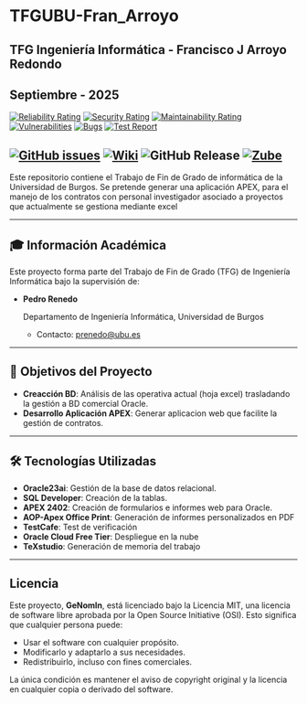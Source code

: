 # TFGUBU-Fran_Arroyo
## TFG Ingeniería Informática - Francisco J Arroyo Redondo
## Septiembre - 2025

[![Reliability Rating](https://sonarcloud.io/api/project_badges/measure?project=far0010_TFGUBU-Fran_Arroyo&metric=reliability_rating)](https://sonarcloud.io/summary/new_code?id=far0010_TFGUBU-Fran_Arroyo)
[![Security Rating](https://sonarcloud.io/api/project_badges/measure?project=far0010_TFGUBU-Fran_Arroyo&metric=security_rating)](https://sonarcloud.io/summary/new_code?id=far0010_TFGUBU-Fran_Arroyo)
[![Maintainability Rating](https://sonarcloud.io/api/project_badges/measure?project=far0010_TFGUBU-Fran_Arroyo&metric=sqale_rating)](https://sonarcloud.io/summary/new_code?id=far0010_TFGUBU-Fran_Arroyo)
[![Vulnerabilities](https://sonarcloud.io/api/project_badges/measure?project=far0010_TFGUBU-Fran_Arroyo&metric=vulnerabilities)](https://sonarcloud.io/summary/new_code?id=far0010_TFGUBU-Fran_Arroyo) 
[![Bugs](https://sonarcloud.io/api/project_badges/measure?project=far0010_TFGUBU-Fran_Arroyo&metric=bugs)](https://sonarcloud.io/summary/new_code?id=far0010_TFGUBU-Fran_Arroyo) 
[![Test Report](https://img.shields.io/badge/Allure-Report-blueviolet?logo=allure)](https://far0010.github.io/TFGUBU-Fran_Arroyo/informe/)



[![GitHub issues](https://img.shields.io/github/issues-closed/far0010/TFGUBU-Fran_Arroyo)](https://github.com/far0010/TFGUBU-Fran_Arroyo/issues)
[![Wiki](https://img.shields.io/badge/wiki-available-brightgreen)](https://github.com/far0010/TFGUBU-Fran_Arroyo/wiki)
![GitHub Release](https://img.shields.io/github/v/release/far0010/TFGUBU-Fran_Arroyo?label=Release)
[![Zube](https://img.shields.io/badge/zube-managed-blue?logo=zube)](https://zube.io/franarroyo/tfgubu/w/tgf-ubu/kanban)
---

Este repositorio contiene el Trabajo de Fin de Grado de informática de la Universidad de Burgos. Se pretende generar una aplicación APEX, para el manejo de los contratos con personal investigador asociado a proyectos que actualmente se gestiona mediante excel

---
## 🎓 Información Académica
Este proyecto forma parte del Trabajo de Fin de Grado (TFG) de Ingeniería Informática bajo la supervisión de:

- **Pedro Renedo** <p>
    Departamento de Ingeniería Informática, Universidad de Burgos
    - Contacto: prenedo@ubu.es

---
## 📌 Objetivos del Proyecto

- **Creacción BD**: Análisis de las operativa actual (hoja excel) trasladando la gestión a BD comercial Oracle.
- **Desarrollo Aplicación APEX**: Generar aplicacion web que facilite la gestión de contratos.

---

## 🛠️ Tecnologías Utilizadas

- **Oracle23ai**: Gestión de la base de datos relacional.
- **SQL Developer**: Creación de la tablas.
- **APEX 2402**: Creación de formularios e informes web para Oracle.
- **AOP-Apex Office Print**: Generación de informes personalizados en PDF
- **TestCafe**: Test de verificación
- **Oracle Cloud Free Tier**: Despliegue en la nube
- **TeXstudio**: Generación de memoria del trabajo
  
---


## Licencia

Este proyecto, **GeNomIn**, está licenciado bajo la Licencia MIT, una licencia de software libre aprobada por la Open Source Initiative (OSI). 
Esto significa que cualquier persona puede:

- Usar el software con cualquier propósito.
- Modificarlo y adaptarlo a sus necesidades.
- Redistribuirlo, incluso con fines comerciales.

La única condición es mantener el aviso de copyright original y la licencia en cualquier copia o derivado del software.
